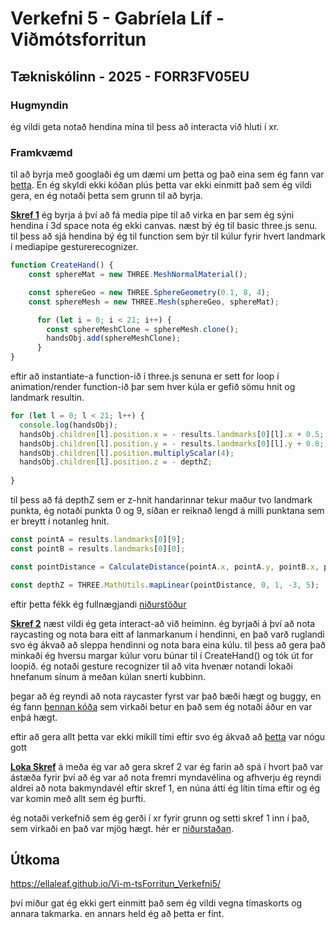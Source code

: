 # Verkefni 5 - Gabríela Líf - Viðmótsforritun

## Tækniskólinn - 2025 - FORR3FV05EU


### Hugmyndin
ég vildi geta notað hendina mína til þess að interacta við hluti í xr.

### Framkvæmd
til að byrja með googlaði ég um dæmi um þetta og það eina sem ég fann var [þetta](https://tympanus.net/codrops/2024/10/24/creating-a-3d-hand-controller-using-a-webcam-with-mediapipe-and-three-js/). En ég skyldi ekki kóðan plús þetta var ekki einmitt það sem ég vildi gera, en ég notaði þetta sem grunn til að byrja.

**[Skref 1](https://github.com/ellaleaf/Vi-m-tsForritun_Verkefni5/blob/c63aa6010c8dbb7745b92087938f28eccda0ce99/docs/skref_1.html)** ég byrja á því að fá media pipe til að virka en þar sem ég sýni hendina í 3d space nota ég ekki canvas.
næst bý ég til basic three.js senu. til þess að sjá hendina bý ég til function sem býr til kúlur fyrir hvert landmark í mediapipe gesturerecognizer.
```javascript
function CreateHand() {
    const sphereMat = new THREE.MeshNormalMaterial();

    const sphereGeo = new THREE.SphereGeometry(0.1, 8, 4);
    const sphereMesh = new THREE.Mesh(sphereGeo, sphereMat);

      for (let i = 0; i < 21; i++) {
        const sphereMeshClone = sphereMesh.clone();
        handsObj.add(sphereMeshClone);
      }
}
```

eftir að instantiate-a function-ið í three.js senuna er sett for loop í animation/render function-ið þar sem hver kúla er gefið sömu hnit og landmark resultin.

```javascript
for (let l = 0; l < 21; l++) {
  console.log(handsObj);
  handsObj.children[l].position.x = - results.landmarks[0][l].x + 0.5;
  handsObj.children[l].position.y = - results.landmarks[0][l].y + 0.8;
  handsObj.children[l].position.multiplyScalar(4);
  handsObj.children[l].position.z = - depthZ;
  
}
```
til þess að fá depthZ sem er z-hnit handarinnar tekur maður tvo landmark punkta, ég notaði punkta 0 og 9, síðan er reiknað lengd á milli punktana sem er breytt í notanleg hnit.

```javascript
const pointA = results.landmarks[0][9];
const pointB = results.landmarks[0][0];

const pointDistance = CalculateDistance(pointA.x, pointA.y, pointB.x, pointB.y )

const depthZ = THREE.MathUtils.mapLinear(pointDistance, 0, 1, -3, 5);
```

eftir þetta fékk ég fullnægjandi [niðurstöður](https://ellaleaf.github.io/Vi-m-tsForritun_Verkefni5/skref_1.html)

**[Skref 2](https://github.com/ellaleaf/Vi-m-tsForritun_Verkefni5/blob/1941554a79ea5393b2d5b5eea7330ecfea7c7df3/docs/skref_2.html)** næst vildi ég geta interact-að við heiminn.
ég byrjaði á því að nota raycasting og nota bara eitt af lanmarkanum í hendinni, en það varð ruglandi svo ég ákvað að sleppa hendinni og nota bara eina kúlu. til þess að gera það minkaði ég hversu margar kúlur voru búnar til í CreateHand() og tók út for loopið. ég notaði gesture recognizer til að vita hvenær notandi lokaði hnefanum sínum á meðan kúlan snerti kubbinn.

þegar að ég reyndi að nota raycaster fyrst var það bæði hægt og buggy, en ég fann [þennan kóða](https://stackoverflow.com/questions/11473755/how-to-detect-collision-in-three-js) sem virkaði betur en það sem ég notaði áður en var enþá hægt.

eftir að gera allt þetta var ekki mikill tími eftir svo ég ákvað að [þetta](https://ellaleaf.github.io/Vi-m-tsForritun_Verkefni5/skref_2.html) var nógu gott

**[Loka Skref](https://github.com/ellaleaf/Vi-m-tsForritun_Verkefni5/blob/11d7d952c8f707c8eba2745cae4c99e65626c64c/docs/lokaverkefni.html)** á meða ég var að gera skref 2 var ég farin að spá í hvort það var ástæða fyrir því að ég var að nota fremri myndavélina og afhverju ég reyndi aldrei að nota bakmyndavél eftir skref 1, en núna átti ég lítin tíma eftir og ég var komin með allt sem ég þurfti.

ég notaði verkefnið sem ég gerði í xr fyrir grunn og setti skref 1 inn í það, sem virkaði en það var mjög hægt. hér er [niðurstaðan](https://ellaleaf.github.io/Vi-m-tsForritun_Verkefni5/lokaverkefni.html).

## Útkoma
https://ellaleaf.github.io/Vi-m-tsForritun_Verkefni5/

því miður gat ég ekki gert einmitt það sem ég vildi vegna tímaskorts og annara takmarka. en annars held ég að þetta er fínt.
